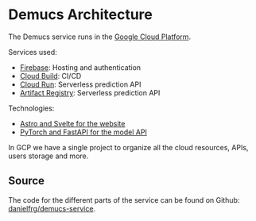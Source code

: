 # Demucs Architecture

The Demucs service runs in the [Google Cloud Platform](https://cloud.google.com/).

Services used:

- [Firebase](firebase): Hosting and authentication
- [Cloud Build](cloud-build): CI/CD
- [Cloud Run](cloud-run): Serverless prediction API
- [Artifact Registry](artifact-registry): Serverless prediction API

Technologies:

- [Astro and Svelte for the website](webapp)
- [PyTorch and FastAPI for the model API](model-api)

In GCP we have a single project to organize all the cloud resources, APIs, users
storage and more.

## Source

The code for the different parts of the service can be found on Github:
[danielfrg/demucs-service](https://github.com/danielfrg/demucs-service).
